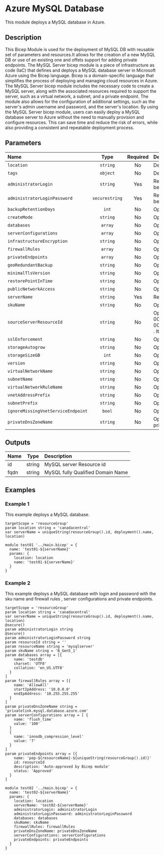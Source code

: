 # Azure MySQL Database

This module deploys a MySQL database in Azure.

## Description

This Bicep Module is used for the deployment of MySQL DB with reusable set of parameters and resources.It allows for the creation of a new MySQL DB or use of an existing one and offets support for adding private endpoints.
The MySQL Server bicep module is a piece of infrastructure as code (IaC) that defines and deploys a MySQL database server in Microsoft Azure using the Bicep language. Bicep is a domain-specific language that simplifies the process of deploying and managing cloud resources in Azure.
The MySQL Server bicep module includes the necessary code to create a MySQL server, along with the associated resources required to support the server, such as a virtual network, a subnet, and a private endpoint. The module also allows for the configuration of additional settings, such as the server's admin username and password, and the server's location.
By using the MySQL Server bicep module, users can easily deploy a MySQL database server to Azure without the need to manually provision and configure resources. This can save time and reduce the risk of errors, while also providing a consistent and repeatable deployment process.

## Parameters

| Name                               | Type           | Required | Description                                                                                                                                                                                                                                                                           |
| :--------------------------------- | :------------: | :------: | :------------------------------------------------------------------------------------------------------------------------------------------------------------------------------------------------------------------------------------------------------------------------------------ |
| `location`                         | `string`       | No       | Deployment region name. Default is the location of the resource group.                                                                                                                                                                                                                |
| `tags`                             | `object`       | No       | Deployment tags. Default is empty map.                                                                                                                                                                                                                                                |
| `administratorLogin`               | `string`       | Yes      | Required. The administrator username of the server. Can only be specified when the server is being created.                                                                                                                                                                           |
| `administratorLoginPassword`       | `securestring` | Yes      | Required. The administrator password of the server. Can only be specified when the server is being created.                                                                                                                                                                           |
| `backupRetentionDays`              | `int`          | No       | Optional. The number of days a backup is retained.                                                                                                                                                                                                                                    |
| `createMode`                       | `string`       | No       | Optional. The mode to create a new server.                                                                                                                                                                                                                                            |
| `databases`                        | `array`        | No       | Optional. List of databases to create on server.                                                                                                                                                                                                                                      |
| `serverConfigurations`             | `array`        | No       | Optional. List of server configurations to create on server.                                                                                                                                                                                                                          |
| `infrastructureEncryption`         | `string`       | No       | Optional. Status showing whether the server enabled infrastructure encryption..                                                                                                                                                                                                       |
| `firewallRules`                    | `array`        | No       | Optional. List of firewall rules to create on server.                                                                                                                                                                                                                                 |
| `privateEndpoints`                 | `array`        | No       | Optional. List of privateEndpoints to create on server.                                                                                                                                                                                                                               |
| `geoRedundantBackup`               | `string`       | No       | Optional. Enable or disable geo-redundant backups.                                                                                                                                                                                                                                    |
| `minimalTlsVersion`                | `string`       | No       | Optional. Enforce a minimal Tls version for the server.                                                                                                                                                                                                                               |
| `restorePointInTime`               | `string`       | No       | Optional. Restore point creation time (ISO8601 format), specifying the time to restore from.                                                                                                                                                                                          |
| `publicNetworkAccess`              | `string`       | No       | Optional. Whether or not public network access is allowed for this server.                                                                                                                                                                                                            |
| `serverName`                       | `string`       | Yes      | Required. The name of the server.                                                                                                                                                                                                                                                     |
| `skuName`                          | `string`       | No       | Optional.	The name of the sku, typically, tier + family + cores, e.g. B_Gen4_1, GP_Gen5_8.                                                                                                                                                                                            |
| `sourceServerResourceId`           | `string`       | No       | Optional. The source server resource id to restore from, e.g. "/subscriptions/00000000-0000-0000-0000-000000000000/resourceGroups/rg1/providers/Microsoft.DBforMySQL/flexibleServers/server1" . It's required when "createMode" is "GeoRestore" or "Replica" or "PointInTimeRestore". |
| `sslEnforcement`                   | `string`       | No       | Optional. Enable ssl enforcement or not when connect to server.                                                                                                                                                                                                                       |
| `storageAutogrow`                  | `string`       | No       | Optional. Auto grow of storage.                                                                                                                                                                                                                                                       |
| `storageSizeGB`                    | `int`          | No       | Optional. The storage size of the server.                                                                                                                                                                                                                                             |
| `version`                          | `string`       | No       | Optional. The version of the MySQL server.                                                                                                                                                                                                                                            |
| `virtualNetworkName`               | `string`       | No       | Optional. Virtual Network Name                                                                                                                                                                                                                                                        |
| `subnetName`                       | `string`       | No       | Optional. Subnet Name                                                                                                                                                                                                                                                                 |
| `virtualNetworkRuleName`           | `string`       | No       | Optional. Virtual Network RuleName                                                                                                                                                                                                                                                    |
| `vnetAddressPrefix`                | `string`       | No       | Optional. Virtual Network Address Prefix                                                                                                                                                                                                                                              |
| `subnetPrefix`                     | `string`       | No       | Optional. Subnet Address Prefix                                                                                                                                                                                                                                                       |
| `ignoreMissingVnetServiceEndpoint` | `bool`         | No       | Optional. Create firewall rule before the virtual network has vnet service endpoint enabled                                                                                                                                                                                           |
| `privateDnsZoneName`               | `string`       | No       | Optional. Private DNS zone name for the private endpoint. Default is privatelink.mysql.database.azure.com                                                                                                                                                                             |

## Outputs

| Name | Type   | Description                       |
| :--- | :----: | :-------------------------------- |
| id   | string | MySQL server Resource id          |
| fqdn | string | MySQL fully Qualified Domain Name |

## Examples

### Example 1

This example deploys a MySQL database.

```
targetScope = 'resourceGroup'
param location string = 'canadacentral'
var serverName = uniqueString(resourceGroup().id, deployment().name, location)

module test01 '../main.bicep' = {
  name: 'test01-${serverName}'
  params: {
    location: location
    name: 'test01-${serverName}'
  }
}

```

### Example 2

This example deploys a MySQL database with login and password with the sku name and firewall rules , server configurations and private endpoints.

```
targetScope = 'resourceGroup'
param location string = 'canadacentral'
var serverName = uniqueString(resourceGroup().id, deployment().name, location)
@secure()
param administratorLogin string
@secure()
param administratorLoginPassword string
param resourceId string = ''
param resourceName string = 'mysqlserver'
param skuName string = 'B_Gen5_1'
param databases array = [{
    name: 'testdb'
    charset: 'UTF8'
    collation: 'en_US.UTF8'
  }
]
param firewallRules array = [{
    name: 'AllowAll'
    startIpAddress: '10.0.0.0'
    endIpAddress: '10.255.255.255'
  }
]
param privateDnsZoneName string = 'privatelink.mysql.database.azure.com'
param serverConfigurations array = [ {
    name: 'flush_time'
    value: '100'
  }
  {
    name: 'innodb_compression_level'
    value: '7'
  }
]
param privateEndpoints array = [{
    name: 'pep-${resourceName}-${uniqueString(resourceGroup().id)}'
    id: resourceId
    description: 'Auto-approved by Bicep module'
    status: 'Approved'
  }
]

module test02 '../main.bicep' = {
  name: 'test02-${serverName}'
  params: {
    location: location
    serverName: 'test02-${serverName}'
    administratorLogin: administratorLogin
    administratorLoginPassword: administratorLoginPassword
    databases: databases
    skuName: skuName
    firewallRules: firewallRules
    privateDnsZoneName: privateDnsZoneName
    serverConfigurations: serverConfigurations
    privateEndpoints: privateEndpoints
  }
}
```
